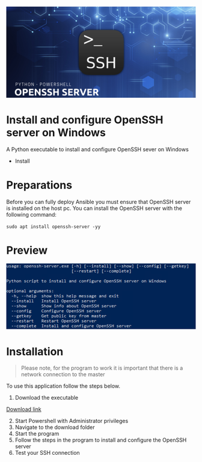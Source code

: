 <p align="center">
	<img alt="Logo" src="https://raw.githubusercontent.com/jebr/windows-scripts/main/images/banner-openssh-server.png">
</p>

# Install and configure OpenSSH server on Windows

A Python executable to install and configure OpenSSH sever on Windows
* Install 


# Preparations 

Before you can fully deploy Ansible you must ensure that OpenSSH server is installed on the host pc. 
You can install the OpenSSH server with the following command:

`sudo apt install openssh-server -yy`

# Preview
<img src="https://raw.githubusercontent.com/jebr/windows-scripts/main/images/openssh-server.png">

# Installation

> Please note, for the program to work it is important that there is a network connection to the master

To use this application follow the steps below.
1. Download the executable 

[Download link](https://github.com/jebr/windows-scripts/raw/main/openssh-server/openssh-server.exe)

2. Start Powershell with Administrator privileges
3. Navigate to the download folder
4. Start the program
5. Follow the steps in the program to install and configure the OpenSSH server
6. Test your SSH connection
